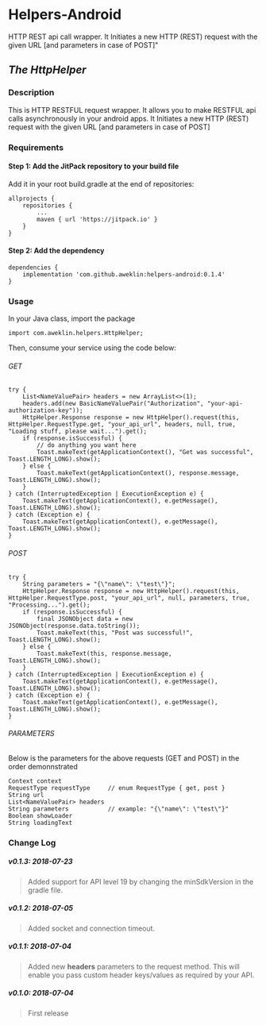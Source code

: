 # Helpers-Android
HTTP REST api call wrapper. It Initiates a new HTTP (REST) request with the given URL [and parameters in case of POST]"

## _The HttpHelper_

### Description
This is HTTP RESTFUL request wrapper. It allows you to make RESTFUL api calls asynchronously in your android apps. It Initiates a new HTTP (REST) request with the given URL [and parameters in case of POST]

### Requirements
#### Step 1:  Add the JitPack repository to your build file
Add it in your root build.gradle at the end of repositories:

```
allprojects {
    repositories {
        ...
        maven { url 'https://jitpack.io' }
    }
}
```

#### Step 2: Add the dependency
``` 
dependencies {
    implementation 'com.github.aweklin:helpers-android:0.1.4'
}
```

### Usage

In your Java class, import the package
```
import com.aweklin.helpers.HttpHelper;
```

Then, consume your service using the code below:
###### GET
```
try {
    List<NameValuePair> headers = new ArrayList<>(1);
    headers.add(new BasicNameValuePair("Authorization", "your-api-authorization-key"));
    HttpHelper.Response response = new HttpHelper().request(this, HttpHelper.RequestType.get, "your_api_url", headers, null, true, "Loading stuff, please wait...").get();
    if (response.isSuccessful) {
        // do anything you want here        
        Toast.makeText(getApplicationContext(), "Get was successful", Toast.LENGTH_LONG).show();
    } else {
        Toast.makeText(getApplicationContext(), response.message, Toast.LENGTH_LONG).show();
    }
} catch (InterruptedException | ExecutionException e) {
    Toast.makeText(getApplicationContext(), e.getMessage(), Toast.LENGTH_LONG).show();
} catch (Exception e) {
    Toast.makeText(getApplicationContext(), e.getMessage(), Toast.LENGTH_LONG).show();
}
```
###### POST
```
try {
    String parameters = "{\"name\": \"test\"}";
    HttpHelper.Response response = new HttpHelper().request(this, HttpHelper.RequestType.post, "your_api_url", null, parameters, true, "Processing...").get();
    if (response.isSuccessful) {
        final JSONObject data = new JSONObject(response.data.toString());
        Toast.makeText(this, "Post was successful!", Toast.LENGTH_LONG).show();
    } else {
        Toast.makeText(this, response.message, Toast.LENGTH_LONG).show();
    }
} catch (InterruptedException | ExecutionException e) {
    Toast.makeText(getApplicationContext(), e.getMessage(), Toast.LENGTH_LONG).show();
} catch (Exception e) {
    Toast.makeText(getApplicationContext(), e.getMessage(), Toast.LENGTH_LONG).show();
}
```
###### PARAMETERS
Below is the parameters for the above requests (GET and POST) in the order demonnstrated
```
Context context
RequestType requestType     // enum RequestType { get, post }
String url
List<NameValuePair> headers
String parameters           // example: "{\"name\": \"test\"}"
Boolean showLoader
String loadingText
```

### Change Log
##### v0.1.3:   2018-07-23
> Added support for API level 19 by changing the minSdkVersion in the gradle file.

##### v0.1.2:   2018-07-05
> Added socket and connection timeout.

##### v0.1.1:   2018-07-04
> Added new **headers** parameters to the request method. This will enable you pass custom header keys/values as required by your API.

##### v0.1.0:   2018-07-04
> First release
